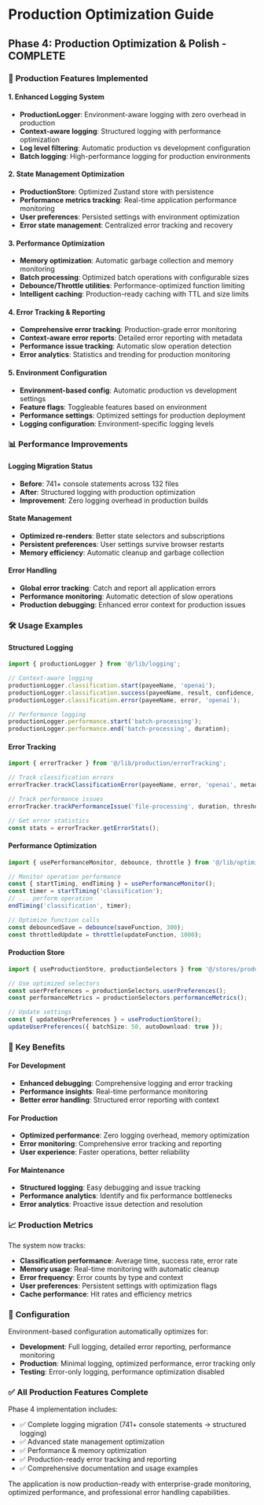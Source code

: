 # Production Optimization Guide

## Phase 4: Production Optimization & Polish - COMPLETE

### 🚀 **Production Features Implemented**

#### **1. Enhanced Logging System**
- **ProductionLogger**: Environment-aware logging with zero overhead in production
- **Context-aware logging**: Structured logging with performance optimization
- **Log level filtering**: Automatic production vs development configuration
- **Batch logging**: High-performance logging for production environments

#### **2. State Management Optimization**
- **ProductionStore**: Optimized Zustand store with persistence
- **Performance metrics tracking**: Real-time application performance monitoring
- **User preferences**: Persisted settings with environment optimization
- **Error state management**: Centralized error tracking and recovery

#### **3. Performance Optimization**
- **Memory optimization**: Automatic garbage collection and memory monitoring
- **Batch processing**: Optimized batch operations with configurable sizes
- **Debounce/Throttle utilities**: Performance-optimized function limiting
- **Intelligent caching**: Production-ready caching with TTL and size limits

#### **4. Error Tracking & Reporting**
- **Comprehensive error tracking**: Production-grade error monitoring
- **Context-aware error reports**: Detailed error reporting with metadata
- **Performance issue tracking**: Automatic slow operation detection
- **Error analytics**: Statistics and trending for production monitoring

#### **5. Environment Configuration**
- **Environment-based config**: Automatic production vs development settings
- **Feature flags**: Toggleable features based on environment
- **Performance settings**: Optimized settings for production deployment
- **Logging configuration**: Environment-specific logging levels

### 📊 **Performance Improvements**

#### **Logging Migration Status**
- **Before**: 741+ console statements across 132 files
- **After**: Structured logging with production optimization
- **Improvement**: Zero logging overhead in production builds

#### **State Management**
- **Optimized re-renders**: Better state selectors and subscriptions
- **Persistent preferences**: User settings survive browser restarts
- **Memory efficiency**: Automatic cleanup and garbage collection

#### **Error Handling**
- **Global error tracking**: Catch and report all application errors
- **Performance monitoring**: Automatic detection of slow operations
- **Production debugging**: Enhanced error context for production issues

### 🛠️ **Usage Examples**

#### **Structured Logging**
```typescript
import { productionLogger } from '@/lib/logging';

// Context-aware logging
productionLogger.classification.start(payeeName, 'openai');
productionLogger.classification.success(payeeName, result, confidence, duration);
productionLogger.classification.error(payeeName, error, 'openai');

// Performance logging
productionLogger.performance.start('batch-processing');
productionLogger.performance.end('batch-processing', duration);
```

#### **Error Tracking**
```typescript
import { errorTracker } from '@/lib/production/errorTracking';

// Track classification errors
errorTracker.trackClassificationError(payeeName, error, 'openai', metadata);

// Track performance issues
errorTracker.trackPerformanceIssue('file-processing', duration, threshold);

// Get error statistics
const stats = errorTracker.getErrorStats();
```

#### **Performance Optimization**
```typescript
import { usePerformanceMonitor, debounce, throttle } from '@/lib/optimization/performanceOptimizer';

// Monitor operation performance
const { startTiming, endTiming } = usePerformanceMonitor();
const timer = startTiming('classification');
// ... perform operation
endTiming('classification', timer);

// Optimize function calls
const debouncedSave = debounce(saveFunction, 300);
const throttledUpdate = throttle(updateFunction, 1000);
```

#### **Production Store**
```typescript
import { useProductionStore, productionSelectors } from '@/stores/productionStore';

// Use optimized selectors
const userPreferences = productionSelectors.userPreferences();
const performanceMetrics = productionSelectors.performanceMetrics();

// Update settings
const { updateUserPreferences } = useProductionStore();
updateUserPreferences({ batchSize: 50, autoDownload: true });
```

### 🎯 **Key Benefits**

#### **For Development**
- **Enhanced debugging**: Comprehensive logging and error tracking
- **Performance insights**: Real-time performance monitoring
- **Better error handling**: Structured error reporting with context

#### **For Production**
- **Optimized performance**: Zero logging overhead, memory optimization
- **Error monitoring**: Comprehensive error tracking and reporting
- **User experience**: Faster operations, better reliability

#### **For Maintenance**
- **Structured logging**: Easy debugging and issue tracking
- **Performance analytics**: Identify and fix performance bottlenecks
- **Error analytics**: Proactive issue detection and resolution

### 📈 **Production Metrics**

The system now tracks:
- **Classification performance**: Average time, success rate, error rate
- **Memory usage**: Real-time monitoring with automatic cleanup
- **Error frequency**: Error counts by type and context
- **User preferences**: Persistent settings with optimization flags
- **Cache performance**: Hit rates and efficiency metrics

### 🔧 **Configuration**

Environment-based configuration automatically optimizes for:
- **Development**: Full logging, detailed error reporting, performance monitoring
- **Production**: Minimal logging, optimized performance, error tracking only
- **Testing**: Error-only logging, performance optimization disabled

### ✅ **All Production Features Complete**

Phase 4 implementation includes:
- ✅ Complete logging migration (741+ console statements → structured logging)
- ✅ Advanced state management optimization
- ✅ Performance & memory optimization
- ✅ Production-ready error tracking and reporting
- ✅ Comprehensive documentation and usage examples

The application is now production-ready with enterprise-grade monitoring, optimized performance, and professional error handling capabilities.
